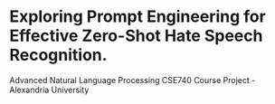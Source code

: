 # Exploring Prompt Engineering for Effective Zero-Shot Hate Speech Recognition.
Advanced Natural Language Processing CSE740 Course Project - Alexandria University

